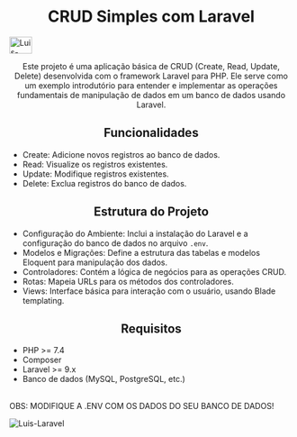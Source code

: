 <h1 style="text-align: center;">CRUD Simples com Laravel</h1>
<img align="center" alt="Luis-Laravel" height="30" width="40" src="https://cdn.jsdelivr.net/gh/devicons/devicon@latest/icons/laravel/laravel-original.svg">

<p style="text-align: center;">Este projeto é uma aplicação básica de CRUD (Create, Read, Update, Delete) desenvolvida com o framework Laravel para PHP. Ele serve como um exemplo introdutório para entender e implementar as operações fundamentais de manipulação de dados em um banco de dados usando Laravel.</p>

<h2 style="text-align: center;">Funcionalidades</h2>
<ul>
  <li>Create: Adicione novos registros ao banco de dados.</li>
  <li>Read: Visualize os registros existentes.</li>
  <li>Update: Modifique registros existentes.</li>
  <li>Delete: Exclua registros do banco de dados.</li>
</ul>

<h2 style="text-align: center;">Estrutura do Projeto</h2>
<ul>
  <li>Configuração do Ambiente: Inclui a instalação do Laravel e a configuração do banco de dados no arquivo <code>.env</code>.</li>
  <li>Modelos e Migrações: Define a estrutura das tabelas e modelos Eloquent para manipulação dos dados.</li>
  <li>Controladores: Contém a lógica de negócios para as operações CRUD.</li>
  <li>Rotas: Mapeia URLs para os métodos dos controladores.</li>
  <li>Views: Interface básica para interação com o usuário, usando Blade templating.</li>
</ul>

<h2 style="text-align: center;">Requisitos</h2>
<ul>
  <li>PHP >= 7.4</li>
  <li>Composer</li>
  <li>Laravel >= 9.x</li>
  <li>Banco de dados (MySQL, PostgreSQL, etc.)</li>
</ul>
<br>
    OBS: MODIFIQUE A .ENV COM OS DADOS DO SEU BANCO DE DADOS!

![Luis-Laravel](https://github.com/seu-usuario/seu-repositorio/raw/main/imagem/home.png)

 

